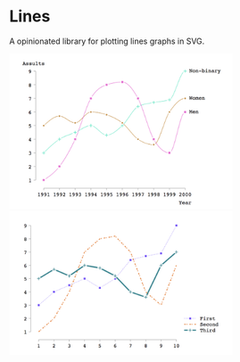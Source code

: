 # Lines

A opinionated library for plotting lines graphs in SVG.

<img alt="Example One" src="/images/Example1.png" width="400"></img>
<img alt="Example Two" src="/images/Example2.png" width="400"></img>
